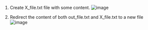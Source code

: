 1) Create X_file.txt file with some content.
   ![image](https://github.com/Sharath15eUR/PandiMuniasamyM/assets/65610375/14fcba95-dc7b-43d2-a2a8-57f95c1f8f2f)
  
2) Redirect the content of both out_file.txt and X_file.txt to a new file
   ![image](https://github.com/Sharath15eUR/PandiMuniasamyM/assets/65610375/a17026b0-5a69-4c08-9494-774f0beacfec)
